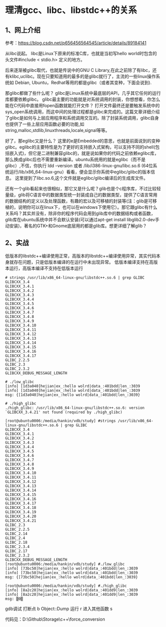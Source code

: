 # 理清gcc、libc、libstdc++的关系

## 1、网上介绍
参考：https://blog.csdn.net/p656456564545/article/details/89184141

从libc说起。
libc是Linux下原来的标准C库，也就是当初写hello world时包含的头文件#include < stdio.h> 定义的地方。

后来逐渐被glibc取代，也就是传说中的GNU C Library,在此之前除了有libc，还有klibc,uclibc。现在只要知道用的最多的是glibc就行了，主流的一些linux操作系统如 Debian, Ubuntu，Redhat等用的都是glibc（或者其变种，下面会说到).

那glibc都做了些什么呢？ glibc是Linux系统中最底层的API，几乎其它任何的运行库都要依赖glibc。 glibc最主要的功能就是对系统调用的封装，你想想看，你怎么能在C代码中直接用fopen函数就能打开文件？ 打开文件最终还是要触发系统中的sys_open系统调用，而这中间的处理过程都是glibc来完成的。这篇文章详细介绍了glibc是如何与上层应用程序和系统调用交互的。除了封装系统调用，glibc自身也提供了一些上层应用函数必要的功能,如string,malloc,stdlib,linuxthreads,locale,signal等等。

好了，那eglibc又是什么？ 这里的e是Embedded的意思，也就是前面说到的变种glibc。eglibc的主要特性是为了更好的支持嵌入式架构，可以支持不同的shell(包括嵌入式)，但它是二进制兼容glibc的，就是说如果你的代码之前依赖eglibc库，那么换成glibc后也不需要重新编译。ubuntu系统用的就是eglibc（而不是glibc）,不信，你执行 ldd –version 或者 /lib/i386-linux-gnu/libc.so.6
(64位系统运行/lib/x86_64-linux-gnu）看看，便会显示你系统中eglibc/glibc的版本信息。 这里提到了libc.so.6,这个文件就是eglibc/glibc编译后的生成库文件。

还有一个glib看起来也很相似，那它又是什么呢？glib也是个c程序库，不过比较轻量级，glib将C语言中的数据类型统一封装成自己的数据类型，提供了C语言常用的数据结构的定义以及处理函数，有趣的宏以及可移植的封装等(注：glib是可移植的，说明你可以在linux下，也可以在windows下使用它）。那它跟glibc有什么关系吗？其实并没有，除非你的程序代码会用到glib库中的数据结构或者函数，glib库在ubuntu系统中并不会默认安装(可以通过apt-get install libglib2.0-dev手动安装)，著名的GTK+和Gnome底层用的都是glib库。想更详细了解glib？

## 2、实战
低版本的libstdc++编译使用正常，高版本的libstdc++编译使用异常，其实代码本身就存在问题，只是低版本编译的在运行中未出现异常。
低版本编译支持在高版本运行，高版本编译不支持在低版本运行
```
# strings /usr/lib/x86_64-linux-gnu/libstdc++.so.6 | grep GLIBC
GLIBCXX_3.4
GLIBCXX_3.4.1
GLIBCXX_3.4.2
GLIBCXX_3.4.3
GLIBCXX_3.4.4
GLIBCXX_3.4.5
GLIBCXX_3.4.6
GLIBCXX_3.4.7
GLIBCXX_3.4.8
GLIBCXX_3.4.9
GLIBCXX_3.4.10
GLIBCXX_3.4.11
GLIBCXX_3.4.12
GLIBCXX_3.4.13
GLIBCXX_3.4.14
GLIBCXX_3.4.15
GLIBCXX_3.4.16
GLIBCXX_3.4.17
GLIBC_2.2.5
GLIBC_2.3
GLIBC_2.3.2
GLIBCXX_DEBUG_MESSAGE_LENGTH

# ./low_glibc
[info] [1d3a040]hejian|ex_:hello wolrd|data_:401bdd|len_:3039
[info] [1d3a040]hejian|ex_:hello wolrd|data_:401bdd|len_:3039
msg: {[1d3a040]hejian|ex_:hello wolrd|data_:401bdd|len_:3039}

# ./high_glibc
./high_glibc: /usr/lib/x86_64-linux-gnu/libstdc++.so.6: version `GLIBCXX_3.4.21' not found (required by ./high_glibc)
```

```
[root@ubuntu0006:/media/hankin/vdb/study] #strings /usr/lib/x86_64-linux-gnu/libstdc++.so.6 | grep GLIBC
GLIBCXX_3.4
GLIBCXX_3.4.1
GLIBCXX_3.4.2
GLIBCXX_3.4.3
GLIBCXX_3.4.4
GLIBCXX_3.4.5
GLIBCXX_3.4.6
GLIBCXX_3.4.7
GLIBCXX_3.4.8
GLIBCXX_3.4.9
GLIBCXX_3.4.10
GLIBCXX_3.4.11
GLIBCXX_3.4.12
GLIBCXX_3.4.13
GLIBCXX_3.4.14
GLIBCXX_3.4.15
GLIBCXX_3.4.16
GLIBCXX_3.4.17
GLIBCXX_3.4.18
GLIBCXX_3.4.19
GLIBCXX_3.4.20
GLIBCXX_3.4.21
GLIBC_2.3
GLIBC_2.2.5
GLIBC_2.14
GLIBC_2.4
GLIBC_2.18
GLIBC_2.3.4
GLIBC_2.17
GLIBC_2.3.2
GLIBCXX_DEBUG_MESSAGE_LENGTH
[root@ubuntu0006:/media/hankin/vdb/study] #./low_glibc
[info] [73bc50]hejian|ex_:hello wolrd|data_:401bdd|len_:3039
[info] [73bc50]hejian|ex_:hello wolrd|data_:401bdd|len_:3039
msg: {[73bc50]hejian|ex_:hello wolrd|data_:401bdd|len_:3039}

[root@ubuntu0006:/media/hankin/vdb/study] #./high_glibc
[info] [8a2c20]hejian|ex_:hello wolrd|data_:401dd9|len_:3039
[info] [8a2c20]hejian|ex_:hello wolrd|data_:401dd9|len_:3039
msg: ▒0▒

```

gdb调试
打断点 b Object::Dump
运行   r
进入其他函数 s

代码见：D:\Github\Storage\c++\force_conversion


